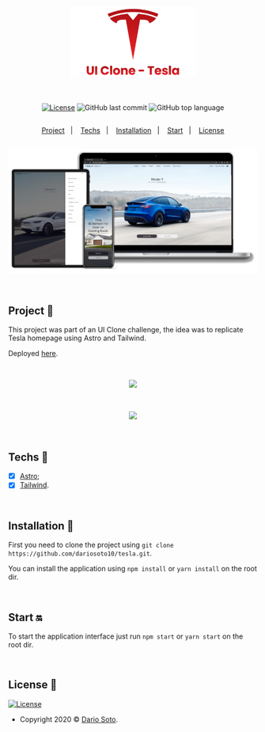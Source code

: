 <p align="center">
  <img src="public\transparentBanner.png" width="50%"/>
</p>

<br>

<div align="center" style="margin: 20px; text-align: center">

  [![License](http://img.shields.io/:license-mit-blue.svg?style=flat-square)](http://badges.mit-license.org)
  ![GitHub last commit](https://img.shields.io/github/last-commit/leoronne/tesla-homepage-ui-clone?color=green&style=flat-square)
  ![GitHub top language](https://img.shields.io/github/languages/top/leoronne/tesla-homepage-ui-clone?style=flat-square)

</div>

##

<p align="center">
  <a href="#project-star2">Project</a>&nbsp;&nbsp;&nbsp;|&nbsp;&nbsp;&nbsp;
  <a href="#techs-rocket">Techs</a>&nbsp;&nbsp;&nbsp;|&nbsp;&nbsp;&nbsp;
  <a href="#installation-wrench">Installation</a>&nbsp;&nbsp;&nbsp;|&nbsp;&nbsp;&nbsp;
  <a href="#start-on">Start</a>&nbsp;&nbsp;&nbsp;|&nbsp;&nbsp;&nbsp;
  <a href="#license-memo">License</a>
</p>

##

<p align="center">
  <img src="public\banner.png"/>
</p>

<br>

## Project :star2:

This project was part of an UI Clone challenge, the idea was to replicate Tesla homepage using Astro and Tailwind.

Deployed [here](https://tesla.ui-clone.ronne.dev/).

<br>

<p align="center">
  <img src="src\assets\img\tesla-1.gif"/>
</p>

<br>

<p align="center">
  <img src="src\assets\img\tesla-2.gif"/>
</p>

<br>

## Techs :rocket:

- [x] [Astro](https://astro.build/);
- [x] [Tailwind](https://tailwindcss.com/).

<br>

## Installation :wrench:

First you need to clone the project using `git clone https://github.com/dariosoto10/tesla.git`.

You can install the application using `npm install` or `yarn install` on the root dir.

<br>

## Start :on:

To start the application interface just run `npm start` or `yarn start` on the root dir.

<br>


## License :memo:

[![License](http://img.shields.io/:license-mit-blue.svg?style=flat-square)](http://badges.mit-license.org)

- Copyright 2020 © <a href="https://github.com/dariosoto10" target="_blank">Dario Soto</a>.

##
